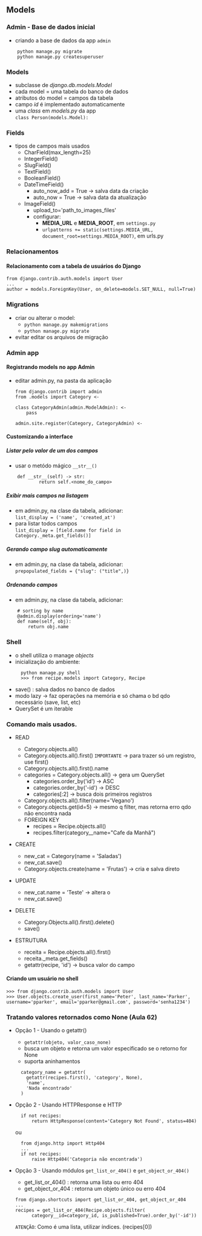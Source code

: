 ## Models

### Admin - Base de dados inicial

- criando a base de dados da app `admin`
```
    python manage.py migrate
    python manage.py createsuperuser
```

### Models

- subclasse de *django.db.models.Model*
- cada model = uma tabela do banco de dados
- atributos do model = campos da tabela
- campo *id* é implementado automaticamente
- uma *class* em *models.py* da app <br>
  `class Person(models.Model):`

### Fields
- tipos de campos mais usados
  - CharField(max_length=25)
  - IntegerField()
  - SlugField()
  - TextField()
  - BooleanField()
  - DateTimeField()
    - auto_now_add = True -> salva data da criação
    - auto_now = True -> salva data da atualização
  - ImageField()
    - upload_to='path_to_images_files'
    - configurar:
      - **MEDIA_URL** e **MEDIA_ROOT**, em `settings.py`
      - `urlpatterns += static(settings.MEDIA_URL, document_root=settings.MEDIA_ROOT)`, em urls.py

### Relacionamentos


#### Relacionamento com a tabela de usuários do Django

  ```
  from django.contrib.auth.models import User
  ...
  author = models.ForeignKey(User, on_delete=models.SET_NULL, null=True)
  ```

### Migrations

- criar ou alterar o model:
  - `python manage.py makemigrations` 
  - `python manage.py migrate`
- evitar editar os arquivos de migração


### Admin app

#### Registrando models no app Admin

- editar admin.py, na pasta da aplicação
  
    ```
    from django.contrib import admin
    from .models import Category <-

    class CategoryAdmin(admin.ModelAdmin): <-
        pass

    admin.site.register(Category, CategoryAdmin) <-
    ```

#### Customizando a interface
##### Listar pelo valor de um dos campos

- usar o metódo mágico `__str__()`
```
    def __str__(self) -> str:
            return self.<nome_do_campo>
```

##### Exibir mais campos na listagem

- em admin.py, na clase da tabela, adicionar: <br>
  `list_display = ('name', 'created_at')`
- para listar todos campos<br>
  `list_display = [field.name for field in Category._meta.get_fields()]`

##### Gerando campo slug automaticamente

- em admin.py, na clase da tabela, adicionar: <br>
  `prepopulated_fields = {"slug": ("title",)}`

##### Ordenando campos

- em admin.py, na clase da tabela, adicionar:
```
    # sorting by name
    @admin.display(ordering='name')
    def name(self, obj):
        return obj.name
```

### Shell

- o shell utiliza o manage *objects*
- inicialização do ambiente:
  ```
    python manage.py shell
    >>> from recipe.models import Category, Recipe
  ```
- save() : salva dados no banco de dados
- modo lazy -> faz operações na memória e só chama o bd qdo necessário (save, list, etc)
- QuerySet é um iterable


### Comando mais usados.

- READ
  - Category.objects.all()
  - Category.objects.all().first() `IMPORTANTE` -> para trazer só um registro, use first()
  - Category.objects.all().first().name
  - categories = Category.objects.all() -> gera um QuerySet
    - categories.order_by('id')  -> ASC
    - categories.order_by('-id') -> DESC
    - categories[:2] -> busca dois primeiros registros
  - Category.objects.all().filter(name='Vegano')
  - Category.objects.get(id=5) -> mesmo q filter, mas retorna erro qdo não encontra nada
  - FOREIGN KEY
    - recipes = Recipe.objects.all()
    - recipes.filter(category__name="Cafe da Manhã")

- CREATE
  - new_cat = Category(name = 'Saladas')
  - new_cat.save()
  - Category.objects.create(name = 'Frutas') -> cria e salva direto

- UPDATE
  - new_cat.name = 'Teste' -> altera o
  - new_cat.save()

- DELETE
  - Category.Objects.all().first().delete()
  - save()


- ESTRUTURA
  - receita = Recipe.objects.all().first()
  - receita._meta.get_fields()
  - getattr(recipe, 'id') -> busca valor do campo

#### Criando um usuário no shell
  ```
  >>> from django.contrib.auth.models import User
  >>> User.objects.create_user(first_name='Peter', last_name='Parker', username='pparker', email='pparker@gmail.com', password='senha1234')
  ```
### Tratando valores retornados como None (Aula 62)
- Opção 1 - Usando o getattr()
  - `getattr(objeto, valor_caso_none)`
  - busca um objeto e retorna um valor especificado se o retorno for None
  - suporta aninhamentos
  ```
    category_name = getattr(
      getattr(recipes.first(), 'category', None),
      'name',
      'Nada encontrado'
    )
  ```
- Opção 2 - Usando HTTPResponse e HTTP
  ```
    if not recipes:
        return HttpResponse(content='Category Not Found', status=404)
  ```
  ou

  ```
    from django.http import Http404
    ...
    if not recipes:
        raise Http404('Categoria não encontrada')
  ```
- Opção 3 - Usando módulos `get_list_or_404()` e `get_object_or_404()`
  - get_list_or_404() : retorna uma lista ou erro 404
  - get_object_or_404 : retorna um objeto único ou erro 404 
  ```
  from django.shortcuts import get_list_or_404, get_object_or_404
  ...
  recipes = get_list_or_404(Recipe.objects.filter(
        category__id=category_id, is_published=True).order_by('-id'))
  ```

  `ATENÇÃO`: Como é uma lista, utilizar índices. (recipes[0])

